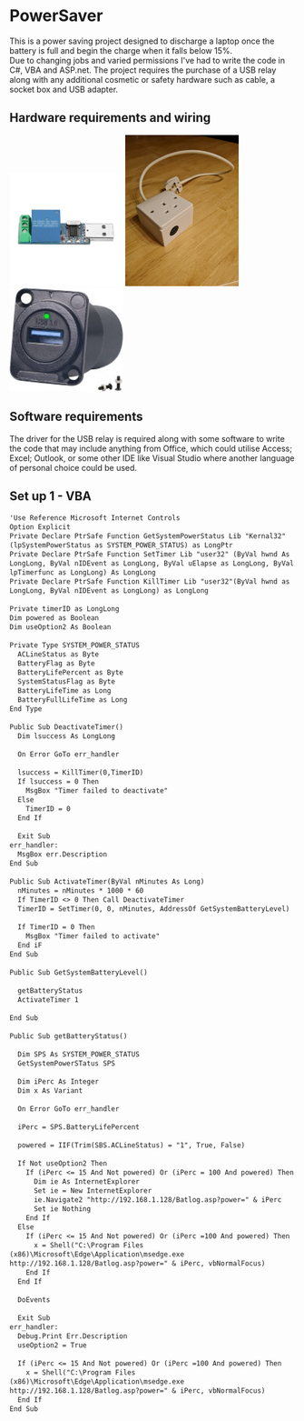 # PowerSaver
This is a power saving project designed to discharge a laptop once the battery is full and begin the charge when it falls below 15%.<br>
Due to changing jobs and varied permissions I've had to write the code in C#, VBA and ASP.net. The project requires the purchase of a USB relay along with any additional cosmetic or safety hardware such as cable, a socket box and USB adapter.

## Hardware requirements and wiring
<img src="Relay.jpg" width="200"></img>
<img src="CompleteModule.jpg" width="200"></img>
<img src="USB_Union_Fem.jpg" width="200"></img>

## Software requirements
The driver for the USB relay is required along with some software to write the code that may include anything from Office, which could utilise Access; Excel; Outlook, or some other IDE like Visual Studio where another language of personal choice could be used.

## Set up 1 - VBA
```
'Use Reference Microsoft Internet Controls
Option Explicit
Private Declare PtrSafe Function GetSystemPowerStatus Lib "Kernal32" (lpSystemPowerStatus as SYSTEM_POWER_STATUS) as LongPtr
Private Declare PtrSafe Function SetTimer Lib "user32" (ByVal hwnd As LongLong, ByVal nIDEvent as LongLong, ByVal uElapse as LongLong, ByVal lpTimerfunc as LongLong) As LongLong
Private Declare PtrSafe Function KillTimer Lib "user32"(ByVal hwnd as LongLong, ByVal nIDEvent as LongLong) as LongLong

Private timerID as LongLong
Dim powered as Boolean
Dim useOption2 As Boolean

Private Type SYSTEM_POWER_STATUS
  ACLineStatus as Byte
  BatteryFlag as Byte
  BatteryLifePercent as Byte
  SystemStatusFlag as Byte
  BatteryLifeTime as Long
  BatteryFullLifeTime as Long
End Type

Public Sub DeactivateTimer()
  Dim lsuccess As LongLong
  
  On Error GoTo err_handler
  
  lsuccess = KillTimer(0,TimerID)
  If lsuccess = 0 Then
    MsgBox "Timer failed to deactivate"
  Else
    TimerID = 0
  End If
  
  Exit Sub
err_handler:
  MsgBox err.Description
End Sub

Public Sub ActivateTimer(ByVal nMinutes As Long)
  nMinutes = nMinutes * 1000 * 60
  If TimerID <> 0 Then Call DeactivateTimer
  TimerID = SetTimer(0, 0, nMinutes, AddressOf GetSystemBatteryLevel)
  
  If TimerID = 0 Then
    MsgBox "Timer failed to activate"
  End iF
End Sub

Public Sub GetSystemBatteryLevel()
  
  getBatteryStatus
  ActivateTimer 1
  
End Sub

Public Sub getBatteryStatus()

  Dim SPS As SYSTEM_POWER_STATUS
  GetSystemPowerSTatus SPS
  
  Dim iPerc As Integer
  Dim x As Variant
  
  On Error GoTo err_handler
  
  iPerc = SPS.BatteryLifePercent
  
  powered = IIF(Trim(SBS.ACLineStatus) = "1", True, False)
  
  If Not useOption2 Then
    If (iPerc <= 15 And Not powered) Or (iPerc = 100 And powered) Then
      Dim ie As InternetExplorer
      Set ie = New InternetExplorer
      ie.Navigate2 "http://192.168.1.128/Batlog.asp?power=" & iPerc
      Set ie Nothing
    End If
  Else
    If (iPerc <= 15 And Not powered) Or (iPerc =100 And powered) Then
      x = Shell("C:\Program Files (x86)\Microsoft\Edge\Application\msedge.exe http://192.168.1.128/Batlog.asp?power=" & iPerc, vbNormalFocus)
    End If
  End If
  
  DoEvents
  
  Exit Sub
err_handler:
  Debug.Print Err.Description
  useOption2 = True
  
  If (iPerc <= 15 And Not powered) Or (iPerc =100 And powered) Then
    x = Shell("C:\Program Files (x86)\Microsoft\Edge\Application\msedge.exe http://192.168.1.128/Batlog.asp?power=" & iPerc, vbNormalFocus)
  End If
End Sub


```

